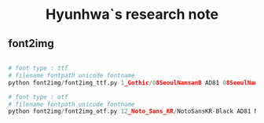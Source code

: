 <div align='center'>
    <h1>Hyunhwa`s research note</h1>
</div>

<h2>font2img</h2>

```Python

# font type : ttf
# filename fontpath unicode fontname
python font2img/font2img_ttf.py 1_Gothic/08SeoulNamsanB AD81 08SeoulNamsanB

# font type : otf
# filename fontpath unicode fontname
python font2img/font2img_otf.py 12_Noto_Sans_KR/NotoSansKR-Black AD81 NotoSansKR-Black

```